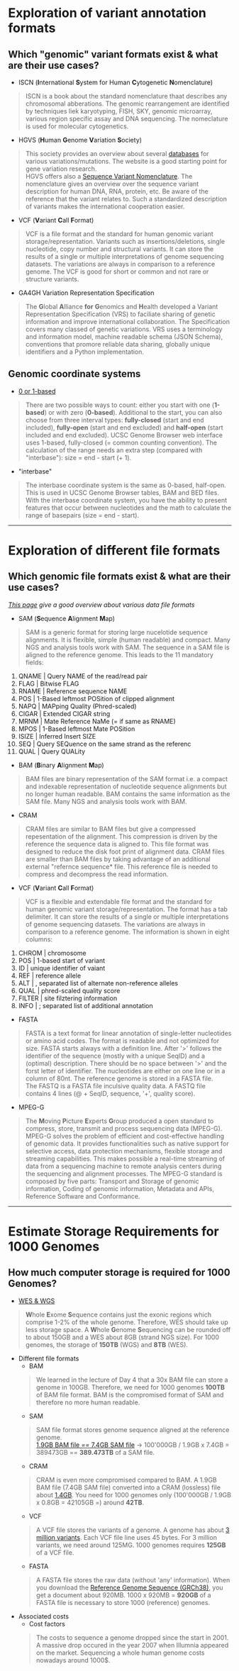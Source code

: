 # Exploration of variant annotation formats

## Which "genomic" variant formats exist & what are their use cases?
* ISCN (**I**nternational **S**ystem for Human **C**ytogenetic **N**omenclature)
> ISCN is a book about the standard nomenclature thaat describes any chromosomal abberations. The genomic rearrangement are identified by techniques liek karyotyping, FISH, SKY, genomic microarray, various region specific assay and DNA sequencing. The nomeclature is used for molecular cytogenetics.
* HGVS (**H**uman **G**enome **V**ariation **S**ociety)
> This society provides an overview about several [databases](https://www.hgvs.org/content/databases-tools) for various variations/mutations. The website is a good starting point for gene variation research.  
> HGVS offers also a [Sequence Variant Nomenclature](https://varnomen.hgvs.org/). The nomenclature gives an overview over the sequence variant description for human DNA, RNA, protein, etc. Be aware of the reference that the variant relates to. Such a standardized description of variants makes the international cooperation easier.
* VCF (**V**ariant **C**all **F**ormat)
> VCF is a file format and the standard for human genomic variant storage/representation. Variants such as insertions/deletions, single nucleotide, copy number and structural variants. It can store the results of a single or multiple interpretations of genome sequencing datasets. The variations are always in comparison to a reference genome. The VCF is good for short or common and not rare or structure variants.
* GA4GH Variation Representation Specification 
> The **G**lobal **A**lliance **for** **G**enomics and **H**ealth developed a Variant Representation Specification (VRS) to faciliate sharing of genetic information and improve international collaboration. The Specification covers many classed of genetic variations. VRS uses a terminology and information model, machine readable schema (JSON Schema), conventions that promore reliable data sharing, globally unique identifiers and a Python implementation.   

## Genomic coordinate systems
* [0 or 1-based](http://genome.ucsc.edu/blog/the-ucsc-genome-browser-coordinate-counting-systems/)
> There are two possible ways to count: either you start with one (**1-based**) or with zero (**0-based**). Additional to the start, you can also choose from three interval types: **fully-closed** (start and end included), **fully-open** (start and end excluded) and **half-open** (start included and end excluded). UCSC Genome Browser web interface uses 1-based, fully-closed (= common counting convention). The calculation of the range needs an extra step (compared with "interbase"): size = end - start (+ 1). 
* "interbase"
> The interbase coordinate system is the same as 0-based, half-open. This is used in UCSC Genome Browser tables, BAM and BED files. With the interbase coordinate system, you have the ability to present features that occur between nucleotides and the math to calculate the range of basepairs (size = end - start).

-------------------------------------------------------------------------------------------------

# Exploration of different file formats

## Which genomic file formats exist & what are their use cases?
*[This page](https://genome.ucsc.edu/FAQ/FAQformat.html) give a good overview about various data file formats*

* SAM (**S**equence **A**lignment **M**ap)
> SAM is a generic format for storing large nucelotide sequence alignments. It is flexible, simple (human readable) and compact. Many NGS and analysis tools work with SAM. The sequence in a SAM file is aligned to the reference genome. This leads to the 11 mandatory fields:  
1)  QNAME | Query NAME of the read/read pair  
2)  FLAG  | Bitwise FLAG  
3)  RNAME | Reference sequence NAME  
4)  POS   | 1-Based leftmost POSition of clipped alignment  
5)  NAPQ  | MAPping Quality (Phred-scaled)  
6)  CIGAR | Extended CIGAR string  
7)  MRNM  | Mate Reference NaMe (= if same as RNAME)  
8)  MPOS  | 1-Based leftmost Mate POSition  
9)  ISIZE | Inferred Insert SIZE  
10) SEQ   | Query SEQuence on the same strand as the referenc  
11) QUAL  | Query QUALity  
* BAM (**B**inary **A**lignment **M**ap)
> BAM files are binary representation of the SAM format i.e. a compact and indexable representation of nucleotide sequence alignments but no longer human readable. BAM contains the same information as the SAM file. Many NGS and analysis tools work with BAM.   
* CRAM
> CRAM files are similar to BAM files but give a compressed repesentation of the alignment. This compression is driven by the reference the sequence data is aligned to. This file format was designed to reduce the disk foot print of alignment data. CRAM files are smaller than BAM files by taking advantage of an additional external "refernce sequence* file. This reference file is needed to compress and decompress the read information. 
* VCF (**V**ariant **C**all **F**ormat)
> VCF is a flexible and extendable file format and the standard for human genomic variant storage/representation. The format has a tab delimiter.  It can store the results of a single or multiple interpretations of genome sequencing datasets. The variations are always in comparison to a reference genome. The information is shown in eight columns:  
1) CHROM | chromosome  
2) POS  | 1-based start of variant  
3) ID | unique identifier of vaiant  
4) REF   | reference allele  
5) ALT  | , separated list of alternate non-reference alleles  
6) QUAL | phred-scaled quality score  
7) FILTER  | site filztering information  
8) INFO  | ; separated list of additional annotation  
* FASTA
> FASTA is a text format for linear annotation of single-letter nucleotides or amino acid codes. The format is readable and not optimized for size. FASTA starts always with a definition line. After '>' follows the identifier of the sequence (mostly with a unique SeqID) and a (optimal) description. There should be no space between '>' and the forst letter of identifier. The nucleotides are either on one line or in a column of 80nt. The reference genome is stored in a FASTA file.  
The FASTQ is a FASTA file inculsive quality data. A FASTQ file contains 4 lines (@ + SeqID, sequence, '+', quality score). 
* MPEG-G
> The **M**oving **P**icture **E**xperts **G**roup produced a open standard to compress, store, transmit and process sequencing data (MPEG-G). MPEG-G solves the problem of efficient and cost-effective handling of genomic data. It provides functionalities such as native support for selective access, data protection mechanisms, flexible storage and streaming capabilities. This makes possible a real-time streaming of data from a sequencing machine to remote analysis centers during the sequencing and alignment processes. The MPEG-G standard is composed by five parts: Transport and Storage of genomic information, Coding of genomic information, Metadata and APIs, Reference Software and Conformance. 

--------------------------------------------------------------------------------------------------

# Estimate Storage Requirements for 1000 Genomes

## How much computer storage is required for 1000 Genomes?
* [WES & WGS](https://www.strand-ngs.com/support/ngs-data-storage-requirements)
> **W**hole **E**xome **S**equence contains just the exonic regions which comprise 1-2% of the whole genome. Therefore, WES should take up less storage space.  A **W**hole **G**enome **S**equencing can be rounded off to about 150GB and a WES about 8GB (strand NGS size). For 1000 genomes, the storage of **150TB** (WGS) and **8TB** (WES).
* Different file formats
  * BAM
  > We learned in the lecture of Day 4 that a 30x BAM file can store a genome in 100GB. Therefore, we need for 1000 genomes **100TB** of BAM file format. BAM is the compromised format of SAM and therefore no more human readable.
  * SAM
  > SAM file format stores genome sequence aligned at the reference genome.  
  > [1.9GB BAM file == 7.4GB SAM file](https://www.uppmax.uu.se/support/user-guides/using-cram-to-compress-bam-files/) -> 100'000GB / 1.9GB x 7.4GB = 389473GB == **389.473TB** of a SAM file.
  * CRAM
  > CRAM is even more compromised compared to BAM. A 1.9GB BAM file (7.4GB SAM file) converted into a CRAM (lossless) file about [1.4GB](https://www.uppmax.uu.se/support/user-guides/using-cram-to-compress-bam-files/). You need for 1000 genomes only (100'000GB / 1.9GB x 0.8GB = 42105GB =) around **42TB**.      
  * VCF
  > A VCF file stores the variants of a genome. A genome has about [3 million variants](https://medium.com/precision-medicine/how-big-is-the-human-genome-e90caa3409b0). Each VCF file line uses 45 bytes. For 3 million variants, we need around 125MG. 1000 genomes requires **125GB** of a VCF file.
  * FASTA
  > A FASTA file stores the raw data (without 'any' information). When you download the [Reference Genome Sequence (GRCh38)](https://www.ncbi.nlm.nih.gov/projects/genome/guide/human/), you get a document about 920MB. 1000 x 920MB = **920GB** of a FASTA file is necessary to store 1000 (reference) genomes. 
* Associated costs
  * Cost factors
  > The costs to sequence a genome dropped since the start in 2001. A massive drop occured in the year 2007 when Illumnia appeared on the market. Sequencing a whole human genome costs nowadays around 1000$.
